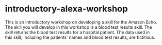 # introductory-alexa-workshop
This is an introductory workshop on developing a skill for the Amazon Echo.  The skill you will develop in this workshop is a blood test results skill.  The skill returns the blood test results for a hospital patient.  The data used in this skill, including the patients' names and blood test results, are fictitious.
